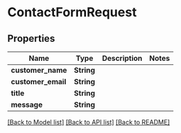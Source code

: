# ContactFormRequest

## Properties

Name | Type | Description | Notes
------------ | ------------- | ------------- | -------------
**customer_name** | **String** |  | 
**customer_email** | **String** |  | 
**title** | **String** |  | 
**message** | **String** |  | 

[[Back to Model list]](../README.md#documentation-for-models) [[Back to API list]](../README.md#documentation-for-api-endpoints) [[Back to README]](../README.md)


